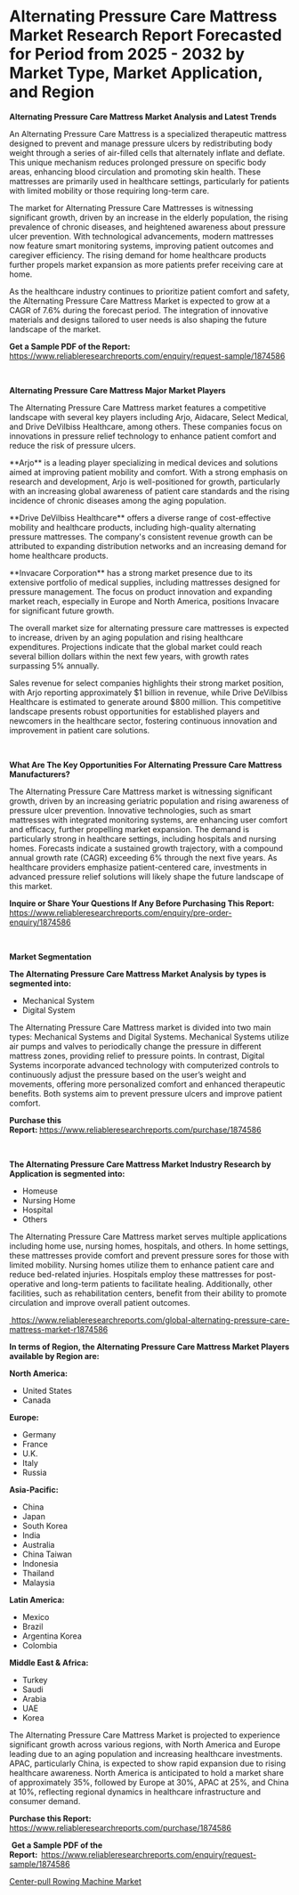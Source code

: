 <p><h1>Alternating Pressure Care Mattress Market Research Report Forecasted for Period from 2025 -  2032 by Market Type, Market Application, and Region</h1></p><p><strong>Alternating Pressure Care Mattress Market Analysis and Latest Trends</strong></p>
<p><p>An Alternating Pressure Care Mattress is a specialized therapeutic mattress designed to prevent and manage pressure ulcers by redistributing body weight through a series of air-filled cells that alternately inflate and deflate. This unique mechanism reduces prolonged pressure on specific body areas, enhancing blood circulation and promoting skin health. These mattresses are primarily used in healthcare settings, particularly for patients with limited mobility or those requiring long-term care.</p><p>The market for Alternating Pressure Care Mattresses is witnessing significant growth, driven by an increase in the elderly population, the rising prevalence of chronic diseases, and heightened awareness about pressure ulcer prevention. With technological advancements, modern mattresses now feature smart monitoring systems, improving patient outcomes and caregiver efficiency. The rising demand for home healthcare products further propels market expansion as more patients prefer receiving care at home.</p><p>As the healthcare industry continues to prioritize patient comfort and safety, the Alternating Pressure Care Mattress Market is expected to grow at a CAGR of 7.6% during the forecast period. The integration of innovative materials and designs tailored to user needs is also shaping the future landscape of the market.</p></p>
<p><strong>Get a Sample PDF of the Report:&nbsp;</strong> <a href="https://www.reliableresearchreports.com/enquiry/request-sample/1874586?utm_campaign=2737&utm_medium=2&utm_source=Github&utm_content=ia&utm_term=05042025&utm_id=alternating-pressure-care-mattress">https://www.reliableresearchreports.com/enquiry/request-sample/1874586</a></p>
<p>&nbsp;</p>
<p><strong>Alternating Pressure Care Mattress Major Market Players</strong></p>
<p><p>The Alternating Pressure Care Mattress market features a competitive landscape with several key players including Arjo, Aidacare, Select Medical, and Drive DeVilbiss Healthcare, among others. These companies focus on innovations in pressure relief technology to enhance patient comfort and reduce the risk of pressure ulcers.</p><p>**Arjo** is a leading player specializing in medical devices and solutions aimed at improving patient mobility and comfort. With a strong emphasis on research and development, Arjo is well-positioned for growth, particularly with an increasing global awareness of patient care standards and the rising incidence of chronic diseases among the aging population.</p><p>**Drive DeVilbiss Healthcare** offers a diverse range of cost-effective mobility and healthcare products, including high-quality alternating pressure mattresses. The company's consistent revenue growth can be attributed to expanding distribution networks and an increasing demand for home healthcare products.</p><p>**Invacare Corporation** has a strong market presence due to its extensive portfolio of medical supplies, including mattresses designed for pressure management. The focus on product innovation and expanding market reach, especially in Europe and North America, positions Invacare for significant future growth.</p><p>The overall market size for alternating pressure care mattresses is expected to increase, driven by an aging population and rising healthcare expenditures. Projections indicate that the global market could reach several billion dollars within the next few years, with growth rates surpassing 5% annually.</p><p>Sales revenue for select companies highlights their strong market position, with Arjo reporting approximately $1 billion in revenue, while Drive DeVilbiss Healthcare is estimated to generate around $800 million. This competitive landscape presents robust opportunities for established players and newcomers in the healthcare sector, fostering continuous innovation and improvement in patient care solutions.</p></p>
<p>&nbsp;</p>
<p><strong>What Are The Key Opportunities For Alternating Pressure Care Mattress Manufacturers?</strong></p>
<p><p>The Alternating Pressure Care Mattress market is witnessing significant growth, driven by an increasing geriatric population and rising awareness of pressure ulcer prevention. Innovative technologies, such as smart mattresses with integrated monitoring systems, are enhancing user comfort and efficacy, further propelling market expansion. The demand is particularly strong in healthcare settings, including hospitals and nursing homes. Forecasts indicate a sustained growth trajectory, with a compound annual growth rate (CAGR) exceeding 6% through the next five years. As healthcare providers emphasize patient-centered care, investments in advanced pressure relief solutions will likely shape the future landscape of this market.</p></p>
<p><strong>Inquire or Share Your Questions If Any Before Purchasing This Report:</strong> <a href="https://www.reliableresearchreports.com/enquiry/pre-order-enquiry/1874586?utm_campaign=2737&utm_medium=2&utm_source=Github&utm_content=ia&utm_term=05042025&utm_id=alternating-pressure-care-mattress">https://www.reliableresearchreports.com/enquiry/pre-order-enquiry/1874586</a></p>
<p>&nbsp;</p>
<p><strong>Market Segmentation</strong></p>
<p><strong>The Alternating Pressure Care Mattress Market Analysis by types is segmented into:</strong></p>
<p><ul><li>Mechanical System</li><li>Digital System</li></ul></p>
<p><p>The Alternating Pressure Care Mattress market is divided into two main types: Mechanical Systems and Digital Systems. Mechanical Systems utilize air pumps and valves to periodically change the pressure in different mattress zones, providing relief to pressure points. In contrast, Digital Systems incorporate advanced technology with computerized controls to continuously adjust the pressure based on the user’s weight and movements, offering more personalized comfort and enhanced therapeutic benefits. Both systems aim to prevent pressure ulcers and improve patient comfort.</p></p>
<p><strong>Purchase this Report:&nbsp;</strong><a href="https://www.reliableresearchreports.com/purchase/1874586?utm_campaign=2737&utm_medium=2&utm_source=Github&utm_content=ia&utm_term=05042025&utm_id=alternating-pressure-care-mattress">https://www.reliableresearchreports.com/purchase/1874586</a></p>
<p>&nbsp;</p>
<p><strong>The Alternating Pressure Care Mattress Market Industry Research by Application is segmented into:</strong></p>
<p><ul><li>Homeuse</li><li>Nursing Home</li><li>Hospital</li><li>Others</li></ul></p>
<p><p>The Alternating Pressure Care Mattress market serves multiple applications including home use, nursing homes, hospitals, and others. In home settings, these mattresses provide comfort and prevent pressure sores for those with limited mobility. Nursing homes utilize them to enhance patient care and reduce bed-related injuries. Hospitals employ these mattresses for post-operative and long-term patients to facilitate healing. Additionally, other facilities, such as rehabilitation centers, benefit from their ability to promote circulation and improve overall patient outcomes.</p></p>
<p><a href="https://www.reliableresearchreports.com/global-alternating-pressure-care-mattress-market-r1874586?utm_campaign=2737&utm_medium=2&utm_source=Github&utm_content=ia&utm_term=05042025&utm_id=alternating-pressure-care-mattress">&nbsp;https://www.reliableresearchreports.com/global-alternating-pressure-care-mattress-market-r1874586</a></p>
<p><strong>In terms of Region, the Alternating Pressure Care Mattress Market Players available by Region are:</strong></p>
<p>
    <p> <strong> North America: </strong>
        <ul>
            <li>United States</li>
            <li>Canada</li>
        </ul>
        </p> 
    <p> <strong> Europe: </strong>
        <ul>
            <li>Germany</li>
            <li>France</li>
            <li>U.K.</li>
            <li>Italy</li>
            <li>Russia</li>
        </ul>
        </p> 
    <p> <strong> Asia-Pacific: </strong>
        <ul>
            <li>China</li>
            <li>Japan</li>
            <li>South Korea</li>
            <li>India</li>
            <li>Australia</li>
            <li>China Taiwan</li>
            <li>Indonesia</li>
            <li>Thailand</li>
            <li>Malaysia</li>
        </ul>
        </p> 
    <p> <strong> Latin America: </strong>
        <ul>
            <li>Mexico</li>
            <li>Brazil</li>
            <li>Argentina Korea</li>
            <li>Colombia</li>
        </ul>
        </p> 
    <p> <strong> Middle East & Africa: </strong>
        <ul>
            <li>Turkey</li>
            <li>Saudi</li>
            <li>Arabia</li>
            <li>UAE</li>
            <li>Korea</li>
        </ul>
    </p>
    </p>
<p><p>The Alternating Pressure Care Mattress Market is projected to experience significant growth across various regions, with North America and Europe leading due to an aging population and increasing healthcare investments. APAC, particularly China, is expected to show rapid expansion due to rising healthcare awareness. North America is anticipated to hold a market share of approximately 35%, followed by Europe at 30%, APAC at 25%, and China at 10%, reflecting regional dynamics in healthcare infrastructure and consumer demand.</p></p>
<p><strong>Purchase this Report: </strong><a href="https://www.reliableresearchreports.com/purchase/1874586?utm_campaign=2737&utm_medium=2&utm_source=Github&utm_content=ia&utm_term=05042025&utm_id=alternating-pressure-care-mattress">https://www.reliableresearchreports.com/purchase/1874586</a></p>
<p>&nbsp;<strong>Get a Sample PDF of the Report:&nbsp;&nbsp;</strong><a href="https://www.reliableresearchreports.com/enquiry/request-sample/1874586?utm_campaign=2737&utm_medium=2&utm_source=Github&utm_content=ia&utm_term=05042025&utm_id=alternating-pressure-care-mattress">https://www.reliableresearchreports.com/enquiry/request-sample/1874586</a></p>
<p><strong></strong></p>
<p><p><a href="https://github.com/ngozudapshi/Market-Research-Report-List-1/blob/main/center-pull-rowing-machine-market.md?utm_campaign=2737&utm_medium=2&utm_source=Github&utm_content=ia&utm_term=05042025&utm_id=alternating-pressure-care-mattress">Center-pull Rowing Machine Market</a></p></p>
